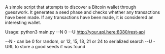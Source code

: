 A simple script that attempts to discover a Bitcoin wallet through guesswork.
It generates a seed phase and checks whether any transactions have been made.
If any transactions have been made, it is considered an interesting wallet.

Usage: python3 main.py --N 0 --U http://your.api.here:8080/rest-api

--N - can be 0 for random, or 12, 15, 18, 21 or 24 to serialized search
--U - URL to store a good seeds if was found
